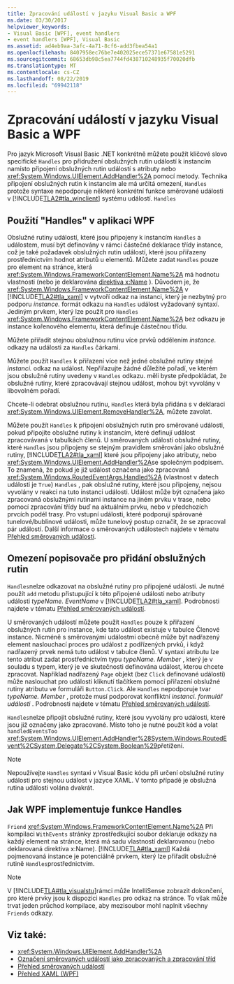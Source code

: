 ```yaml
---
title: Zpracování událostí v jazyku Visual Basic a WPF
ms.date: 03/30/2017
helpviewer_keywords:
- Visual Basic [WPF], event handlers
- event handlers [WPF], Visual Basic
ms.assetid: ad4eb9aa-3afc-4a71-8cf6-add3fbea54a1
ms.openlocfilehash: 8407958ec76be7e402025ece57371e67581e5291
ms.sourcegitcommit: 68653db98c5ea7744fd438710248935f70020dfb
ms.translationtype: MT
ms.contentlocale: cs-CZ
ms.lasthandoff: 08/22/2019
ms.locfileid: "69942118"
---
```

# <a name="visual-basic-and-wpf-event-handling"></a>Zpracování událostí v jazyku Visual Basic a WPF
Pro jazyk Microsoft Visual Basic .NET konkrétně můžete použít klíčové slovo specifické `Handles` pro přidružení obslužných rutin událostí k instancím namísto připojení obslužných rutin událostí s atributy nebo <xref:System.Windows.UIElement.AddHandler%2A> pomocí metody. Technika připojení obslužných rutin k instancím ale má určitá omezení, `Handles` protože syntaxe nepodporuje některé konkrétní funkce směrované události v [!INCLUDE[TLA2#tla_winclient](../../../../includes/tla2sharptla-winclient-md.md)] systému událostí. `Handles`  
  
## <a name="using-handles-in-a-wpf-application"></a>Použití "Handles" v aplikaci WPF  
 Obslužné rutiny událostí, které jsou připojeny k instancím `Handles` a událostem, musí být definovány v rámci částečné deklarace třídy instance, což je také požadavek obslužných rutin událostí, které jsou přiřazeny prostřednictvím hodnot atributů u elementů. Můžete zadat `Handles` pouze pro element na stránce, která <xref:System.Windows.FrameworkContentElement.Name%2A> má hodnotu vlastnosti (nebo je deklarována [direktiva x:Name](../../xaml-services/x-name-directive.md) ). Důvodem je, že <xref:System.Windows.FrameworkContentElement.Name%2A> v [!INCLUDE[TLA2#tla_xaml](../../../../includes/tla2sharptla-xaml-md.md)] v vytvoří odkaz na instanci, který je nezbytný pro podporu *instance.* formát odkazu na `Handles` událost vyžadovaný syntaxí. Jediným prvkem, který lze použít pro `Handles` <xref:System.Windows.FrameworkContentElement.Name%2A> bez odkazu je instance kořenového elementu, která definuje částečnou třídu.  
  
 Můžete přiřadit stejnou obslužnou rutinu více prvků oddělením *instance.* odkazy na události za `Handles` čárkami.  
  
 Můžete použít `Handles` k přiřazení více než jedné obslužné rutiny stejné *instanci.* odkaz na událost. Nepřiřazujte žádné důležité pořadí, ve kterém jsou obslužné rutiny uvedeny v `Handles` odkazu. měli byste předpokládat, že obslužné rutiny, které zpracovávají stejnou událost, mohou být vyvolány v libovolném pořadí.  
  
 Chcete-li odebrat obslužnou rutinu, `Handles` která byla přidána s v deklaraci <xref:System.Windows.UIElement.RemoveHandler%2A>, můžete zavolat.  
  
 Můžete použít `Handles` k připojení obslužných rutin pro směrované události, pokud připojíte obslužné rutiny k instancím, které definují událost zpracovávaná v tabulkách členů. U směrovaných událostí obslužné rutiny, které `Handles` jsou připojeny se stejným pravidlem směrování jako obslužné rutiny, [!INCLUDE[TLA2#tla_xaml](../../../../includes/tla2sharptla-xaml-md.md)] které jsou připojeny jako atributy, nebo <xref:System.Windows.UIElement.AddHandler%2A>se společným podpisem. To znamená, že pokud je již událost označena jako zpracovaná <xref:System.Windows.RoutedEventArgs.Handled%2A> (vlastnost v datech události je `True`) `Handles` , pak obslužné rutiny, které jsou připojeny, nejsou vyvolány v reakci na tuto instanci události. Událost může být označena jako zpracovaná obslužnými rutinami instance na jiném prvku v trase, nebo pomocí zpracování třídy buď na aktuálním prvku, nebo v předchozích prvcích podél trasy. Pro vstupní události, které podporují spárované tunelové/bublinové události, může tunelový postup označit, že se zpracoval pár událostí. Další informace o směrovaných událostech najdete v tématu [Přehled směrovaných událostí](routed-events-overview.md).  
  
## <a name="limitations-of-handles-for-adding-handlers"></a>Omezení popisovače pro přidání obslužných rutin  
 `Handles`nelze odkazovat na obslužné rutiny pro připojené události. Je nutné použít `add` metodu přistupující k této připojené události nebo atributy události *typeName. EventName* v [!INCLUDE[TLA2#tla_xaml](../../../../includes/tla2sharptla-xaml-md.md)]. Podrobnosti najdete v tématu [Přehled směrovaných událostí](routed-events-overview.md).  
  
 U směrovaných událostí můžete použít `Handles` pouze k přiřazení obslužných rutin pro instance, kde tato událost existuje v tabulce Členové instance. Nicméně s směrovanými událostmi obecně může být nadřazený element naslouchací proces pro událost z podřízených prvků, i když nadřazený prvek nemá tuto událost v tabulce členů. V syntaxi atributu lze tento atribut zadat prostřednictvím typu *typeName. Member* , který je v souladu s typem, který je ve skutečnosti definována událost, kterou chcete zpracovat. Například nadřazený `Page` objekt (bez `Click` definované události) může naslouchat pro události kliknutí tlačítkem pomocí přiřazení obslužné rutiny atributu ve formuláři `Button.Click`. Ale `Handles` nepodporuje tvar *typeName. Member* , protože musí podporovat konfliktní *instanci. formulář události* . Podrobnosti najdete v tématu [Přehled směrovaných událostí](routed-events-overview.md).  
  
 `Handles`nelze připojit obslužné rutiny, které jsou vyvolány pro události, které jsou již označeny jako zpracované. Místo toho je nutné použít kód a volat `handledEventsToo` <xref:System.Windows.UIElement.AddHandler%28System.Windows.RoutedEvent%2CSystem.Delegate%2CSystem.Boolean%29>přetížení.  
  
> [!NOTE]
> Nepoužívejte `Handles` syntaxi v Visual Basic kódu při určení obslužné rutiny události pro stejnou událost v jazyce XAML. V tomto případě je obslužná rutina události volána dvakrát.  
  
## <a name="how-wpf-implements-handles-functionality"></a>Jak WPF implementuje funkce Handles  
 `Friend` [](../../xaml-services/x-name-directive.md) <xref:System.Windows.FrameworkContentElement.Name%2A> Při kompilaci `WithEvents` stránky zprostředkující soubor deklaruje odkazy na každý element na stránce, která má sadu vlastností deklarovanou (nebo deklarovaná direktiva x:Name). [!INCLUDE[TLA#tla_xaml](../../../../includes/tlasharptla-xaml-md.md)] Každá pojmenovaná instance je potenciálně prvkem, který lze přiřadit obslužné rutině `Handles`prostřednictvím.  
  
> [!NOTE]
> V [!INCLUDE[TLA#tla_visualstu](../../../../includes/tlasharptla-visualstu-md.md)]rámci může IntelliSense zobrazit dokončení, pro které prvky jsou k dispozici `Handles` pro odkaz na stránce. To však může trvat jeden průchod kompilace, aby mezisoubor mohl naplnit všechny `Friends` odkazy.  
  
## <a name="see-also"></a>Viz také:

- <xref:System.Windows.UIElement.AddHandler%2A>
- [Označení směrovaných událostí jako zpracovaných a zpracování tříd](marking-routed-events-as-handled-and-class-handling.md)
- [Přehled směrovaných událostí](routed-events-overview.md)
- [Přehled XAML (WPF)](xaml-overview-wpf.md)

